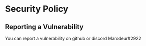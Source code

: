 # Security Policy

## Reporting a Vulnerability

You can report a vulnerability on github or discord Marodeur#2922
